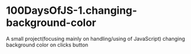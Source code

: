 # 100DaysOfJS-1.changing-background-color
A small project(focusing mainly on handling/using of JavaScript) changing background color on clicks button
